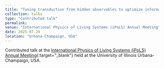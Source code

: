 ```yaml
---
title: "Tuning transduction from hidden observables to optimize information harvesting with a limited energy budget"
collection: talks
type: "Contributed talk"
permalink:
venue: "International Physics of Living Systems (iPoLS) Annual Meeting"
date: 2025-07-28
location: "Urbana-Champaign, USA"
---
```


Contributed talk at the [International Physics of Living Systems (iPoLS) Annual Meeting](https://emails.illinois.edu/newsletter/29/426731929.html){:target="_blank"}<!--_--> held at the University of Illinois Urbana-Champaign, USA.